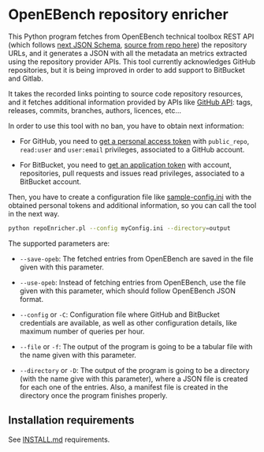 # OpenEBench repository enricher

This Python program fetches from OpenEBench technical toolbox REST API (which follows [next JSON Schema](https://openebench.bsc.es/monitor/tool/tool.json), [source from repo here](https://github.com/inab/elixibilitas/blob/master/java/elixibilitas-rest/src/main/resources/META-INF/resources/tool.json)) the repository URLs, and it generates a JSON with all the metadata an metrics extracted using the repository provider APIs. This tool currently acknowledges GitHub repositories, but it is being improved in order to add support to BitBucket and Gitlab.

It takes the recorded links pointing to source code repository resources, and it fetches additional information provided by APIs like [GitHub API](https://developer.github.com/v3/): tags, releases, commits, branches, authors, licences, etc...

In order to use this tool with no ban, you have to obtain next information:

* For GitHub, you need to [get a personal access token](https://github.com/settings/tokens) with `public_repo`, `read:user` and `user:email` privileges,  associated to a GitHub account.

* For BitBucket, you need to [get an application token](https://confluence.atlassian.com/bitbucket/app-passwords-828781300.html) with account, repositories, pull requests and issues read privileges, associated to a BitBucket account.

Then, you have to create a configuration file like [sample-config.ini](sample-config.ini) with the obtained personal tokens and additional information, so you can call the tool in the next way.

```bash
python repoEnricher.pl --config myConfig.ini --directory=output
```

The supported parameters are:

* `--save-opeb`: The fetched entries from OpenEBench are saved in the file given with this parameter.

* `--use-opeb`: Instead of fetching entries from OpenEBench, use the file given with this parameter, which should follow OpenEBench JSON format.

* `--config` or `-C`: Configuration file where GitHub and BitBucket credentials are available, as well as other configuration details, like maximum number of queries per hour.

* `--file` or `-f`: The output of the program is going to be a tabular file with the name given with this parameter.

* `--directory` or `-D`: The output of the program is going to be a directory (with the name give with this parameter), where a JSON file is created for each one of the entries. Also, a manifest file is created in the directory once the program finishes properly.

## Installation requirements

See [INSTALL.md](INSTALL.md) requirements.

